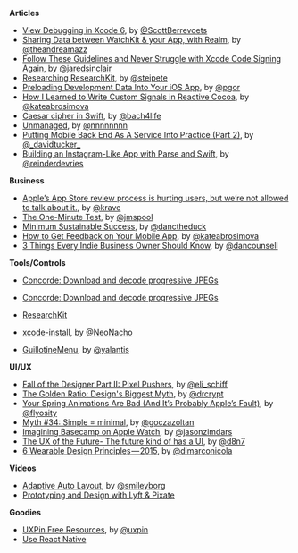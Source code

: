 **Articles**

* [View Debugging in Xcode 6](http://www.raywenderlich.com/98356/view-debugging-in-xcode-6), by [@ScottBerrevoets](https://twitter.com/ScottBerrevoets)
* [Sharing Data between WatchKit & your App, with Realm](https://realm.io/news/tutorial-sharing-data-between-watchkit-and-your-app/), by [@theandreamazz](https://twitter.com/theandreamazz)
* [Follow These Guidelines and Never Struggle with Xcode Code Signing Again](http://blog.jaredsinclair.com/post/116436789850/follow-these-guidelines-and-never-struggle-with), by [@jaredsinclair](https://twitter.com/jaredsinclair)
* [Researching ResearchKit](http://petersteinberger.com/blog/2015/researching-researchkit/), by [@steipete](https://twitter.com/steipete)
* [Preloading Development Data Into Your iOS App](http://corporationunknown.com/blog/2014/07/10/preloading-development-data-into-your-ios-app/), by [@pgor](https://twitter.com/pgor)
* [How I Learned to Write Custom Signals in Reactive Cocoa](http://yalantis.com/blog/how-i-learned-to-write-custom-signals-in-reactive-cocoa/), by [@kateabrosimova](https://twitter.com/kateabrosimova)
* [Caesar cipher in Swift](http://ijoshsmith.com/2015/04/14/caesar-cipher-in-swift/), by [@bach4life](https://twitter.com/bach4life)
* [Unmanaged](http://nshipster.com/unmanaged/), by [@nnnnnnnn](https://twitter.com/nnnnnnnn)
* [Putting Mobile Back End As A Service Into Practice (Part 2)](http://www.smashingmagazine.com/2015/04/14/mobile-backend-service-practice-part2/), by [@_davidtucker\_](https://twitter.com/_davidtucker_)
* [Building an Instagram-Like App with Parse and Swift](http://www.appcoda.com/instagram-app-parse-swift/), by [@reinderdevries](https://twitter.com/reinderdevries)

**Business**

* [Apple’s App Store review process is hurting users, but we’re not allowed to talk about it.](https://medium.com/@krave/apple-s-app-store-review-process-is-hurting-users-but-we-re-not-allowed-to-talk-about-it-55d791451b), by [@krave](https://twitter.com/krave)
* [The One-Minute Test](https://medium.com/@jmspool/the-one-minute-test-68738cb111ea), by [@jmspool](https://twitter.com/jmspool)
* [Minimum Sustainable Success](http://www.lostgarden.com/2015/04/minimum-sustainable-success.html), by [@danctheduck](https://twitter.com/danctheduck)
* [How to Get Feedback on Your Mobile App](http://yalantis.com/blog/get-feedback-mobile-app/), by [@kateabrosimova](https://twitter.com/kateabrosimova)
* [3 Things Every Indie Business Owner Should Know](http://dancounsell.com/articles/3-things-every-indie-business-owner-should-know), by [@dancounsell](https://twitter.com/dancounsell)

**Tools/Controls**
* [Concorde: Download and decode progressive JPEGs](https://github.com/contentful-labs/Concorde/) 

* [Concorde: Download and decode progressive JPEGs](https://github.com/contentful-labs/Concorde/) 
* [ResearchKit](http://researchkit.github.io)
* [xcode-install](https://github.com/neonichu/xcode-install), by [@NeoNacho](https://twitter.com/NeoNacho)
* [GuillotineMenu](https://github.com/Yalantis/GuillotineMenu), by [@yalantis](https://twitter.com/yalantis)

**UI/UX**

* [Fall of the Designer Part II: Pixel Pushers](http://www.elischiff.com/blog/2015/4/14/fall-of-the-designer-part-ii-pixel-pushers), by [@eli_schiff](https://twitter.com/eli_schiff)
* [The Golden Ratio: Design's Biggest Myth](http://www.fastcodesign.com/3044877/the-golden-ratio-designs-biggest-myth), by [@drcrypt](https://twitter.com/drcrypt)
* [Your Spring Animations Are Bad (And It’s Probably Apple’s Fault)](https://medium.com/@flyosity/your-spring-animations-are-bad-and-it-s-probably-apple-s-fault-784932e51733), by [@flyosity](https://twitter.com/flyosity)
* [Myth #34: Simple = minimal](http://uxmyths.com/post/115783813605/myth-34-simple-minimal), by [@goczazoltan](https://twitter.com/goczazoltan)
* [Imagining Basecamp on Apple Watch](https://signalvnoise.com/posts/3869-imagining-basecamp-on-apple-watch), by [@jasonzimdars](https://twitter.com/jasonzimdars)
* [The UX of the Future- The future kind of has a UI](https://medium.com/@d8n7/ux-of-the-future-the-future-kind-of-has-a-ui-83486def852a), by [@d8n7](https://twitter.com/d8n7)
* [6 Wearable Design Principles — 2015](https://medium.com/@dimarconicola/6-wearable-design-principles-2015-a6e7d8441c3f), by [@dimarconicola](https://twitter.com/dimarconicola)

**Videos**

* [Adaptive Auto Layout](https://www.youtube.com/watch?v=taWaW2GzfCI), by [@smileyborg](https://twitter.com/smileyborg)
* [Prototyping and Design with Lyft & Pixate](https://www.youtube.com/watch?v=X-jDSOHsix8)

**Goodies**

* [UXPin Free Resources](http://www.uxpin.com/knowledge.html), by [@uxpin](https://twitter.com/uxpin)
* [Use React Native](http://www.reactnative.com/)
